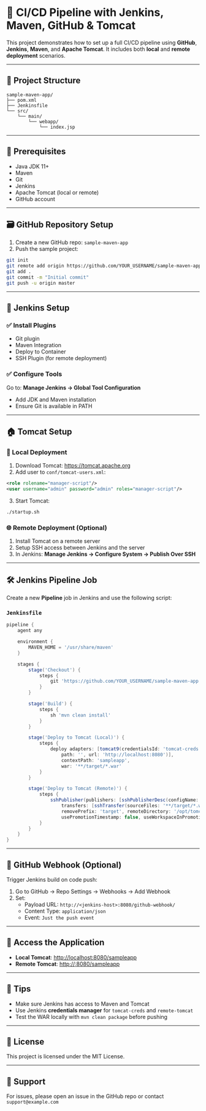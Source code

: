 # 🚀 CI/CD Pipeline with Jenkins, Maven, GitHub & Tomcat

This project demonstrates how to set up a full CI/CD pipeline using **GitHub**, **Jenkins**, **Maven**, and **Apache Tomcat**. It includes both **local** and **remote deployment** scenarios.

---

## 📁 Project Structure

```
sample-maven-app/
├── pom.xml
├── Jenkinsfile
└── src/
    └── main/
        └── webapp/
            └── index.jsp
```

---

## 🔧 Prerequisites

- Java JDK 11+
- Maven
- Git
- Jenkins
- Apache Tomcat (local or remote)
- GitHub account

---

## 🗃️ GitHub Repository Setup

1. Create a new GitHub repo: `sample-maven-app`
2. Push the sample project:

```bash
git init
git remote add origin https://github.com/YOUR_USERNAME/sample-maven-app.git
git add .
git commit -m "Initial commit"
git push -u origin master
```

---

## 🔨 Jenkins Setup

### ✅ Install Plugins

- Git plugin
- Maven Integration
- Deploy to Container
- SSH Plugin (for remote deployment)

### ✅ Configure Tools

Go to: **Manage Jenkins → Global Tool Configuration**
- Add JDK and Maven installation
- Ensure Git is available in PATH

---

## 🏠 Tomcat Setup

### 📍 Local Deployment

1. Download Tomcat: https://tomcat.apache.org
2. Add user to `conf/tomcat-users.xml`:

```xml
<role rolename="manager-script"/>
<user username="admin" password="admin" roles="manager-script"/>
```

3. Start Tomcat:
```bash
./startup.sh
```

### 🌐 Remote Deployment (Optional)

1. Install Tomcat on a remote server
2. Setup SSH access between Jenkins and the server
3. In Jenkins: **Manage Jenkins → Configure System → Publish Over SSH**

---

## 🛠️ Jenkins Pipeline Job

Create a new **Pipeline** job in Jenkins and use the following script:

### `Jenkinsfile`

```groovy
pipeline {
    agent any

    environment {
        MAVEN_HOME = '/usr/share/maven'
    }

    stages {
        stage('Checkout') {
            steps {
                git 'https://github.com/YOUR_USERNAME/sample-maven-app.git'
            }
        }

        stage('Build') {
            steps {
                sh 'mvn clean install'
            }
        }

        stage('Deploy to Tomcat (Local)') {
            steps {
                deploy adapters: [tomcat9(credentialsId: 'tomcat-creds',
                    path: '', url: 'http://localhost:8080')],
                    contextPath: 'sampleapp',
                    war: '**/target/*.war'
            }
        }

        stage('Deploy to Tomcat (Remote)') {
            steps {
                sshPublisher(publishers: [sshPublisherDesc(configName: 'remote-tomcat',
                    transfers: [sshTransfer(sourceFiles: '**/target/*.war',
                    removePrefix: 'target', remoteDirectory: '/opt/tomcat/webapps')],
                    usePromotionTimestamp: false, useWorkspaceInPromotion: false, verbose: true)])
            }
        }
    }
}
```

---

## 🔁 GitHub Webhook (Optional)

Trigger Jenkins build on code push:

1. Go to GitHub → Repo Settings → Webhooks → Add Webhook
2. Set:
   - Payload URL: `http://<jenkins-host>:8080/github-webhook/`
   - Content Type: `application/json`
   - Event: `Just the push event`

---

## 🚀 Access the Application

- **Local Tomcat**: [http://localhost:8080/sampleapp](http://localhost:8080/sampleapp)
- **Remote Tomcat**: [http://<remote-server>:8080/sampleapp](http://<remote-server>:8080/sampleapp)

---

## 🧠 Tips

- Make sure Jenkins has access to Maven and Tomcat
- Use Jenkins **credentials manager** for `tomcat-creds` and `remote-tomcat`
- Test the WAR locally with `mvn clean package` before pushing

---

## 📘 License

This project is licensed under the MIT License.

---

## 🙋 Support

For issues, please open an issue in the GitHub repo or contact `support@example.com`
